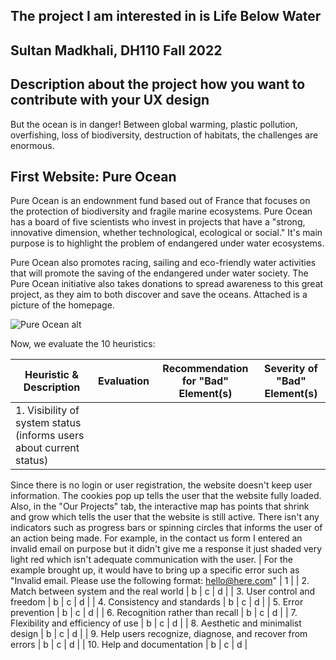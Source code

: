 ## The project I am interested in is Life Below Water
## Sultan Madkhali, DH110 Fall 2022
## Description about the project how you want to contribute with your UX design
But the ocean is in danger! Between global warming, plastic pollution, overfishing, loss of biodiversity, destruction of habitats, the challenges are enormous.

## First Website: Pure Ocean

Pure Ocean is an endownment fund based out of France that focuses on the protection of biodiversity and fragile marine ecosystems. Pure Ocean has a board of five scientists who invest in projects that have a "strong, innovative dimension, whether technological, ecological or social." It's main purpose is to highlight the problem of endangered under water ecosystems. 

Pure Ocean also promotes racing, sailing and eco-friendly water activities that will promote the saving of the endangered under water society. The Pure Ocean initiative also takes donations to spread awareness to this great project, as they aim to both discover and save the oceans. Attached is a picture of the homepage.



<img src="./PureOcean.png" alt="Pure Ocean alt" title="Pure Ocean">

Now, we evaluate the 10 heuristics:

| Heuristic & Description| Evaluation| Recommendation for "Bad" Element(s)| Severity of "Bad" Element(s) |
| --------------------------------------------------------------------------------------------------------------------------------------------------------------------------- | ---------------------------------------------------------------------------------------------------------------------------------------------------------------------------------------------------------------------------------------------------------------------------------------------------------------------------------------------------------------------------------------------------------------------------------------------------- | ---------------------- | ------------------------- |
| 1. Visibility of system status (informs users about current status)| 
   Since there is no login or user registration, the website doesn't keep user information. The cookies pop up tells the user that the website fully loaded. Also, in the "Our Projects" tab, the interactive map has points that shrink and grow which tells the user that the website is still active.
   There isn't any indicators such as progress bars or spinning circles that informs the user of an action being made. For example, in the contact us form I entered an invalid email on purpose but it didn't give me a response it just shaded very light red which isn't adequate communication with the user. 
   | 
    For the example brought up, it would have to bring up a specific error such as "Invalid email. Please use the following format: hello@here.com"
   | 1 |
| 2. Match between system and the real world | b | c | d |
| 3. User control and freedom | b | c | d |
| 4. Consistency and standards | b | c | d |
| 5. Error prevention | b | c | d |
| 6. Recognition rather than recall | b | c | d |
| 7. Flexibility and efficiency of use | b | c | d |
| 8. Aesthetic and minimalist design | b | c | d |
| 9. Help users recognize, diagnose, and recover from errors | b | c | d |
| 10. Help and documentation | b | c | d |


